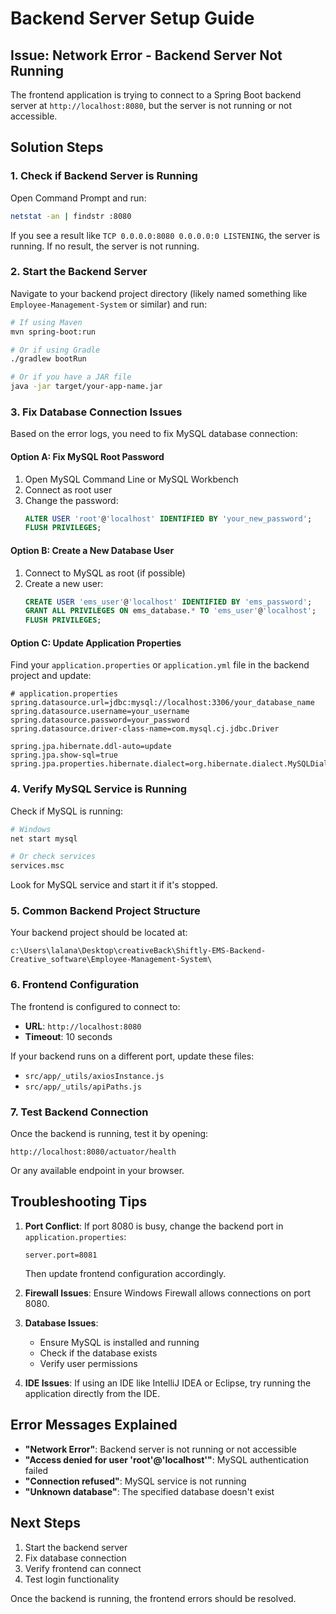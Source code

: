 # Backend Server Setup Guide

## Issue: Network Error - Backend Server Not Running

The frontend application is trying to connect to a Spring Boot backend server at `http://localhost:8080`, but the server is not running or not accessible.

## Solution Steps

### 1. Check if Backend Server is Running

Open Command Prompt and run:
```bash
netstat -an | findstr :8080
```

If you see a result like `TCP 0.0.0.0:8080 0.0.0.0:0 LISTENING`, the server is running.
If no result, the server is not running.

### 2. Start the Backend Server

Navigate to your backend project directory (likely named something like `Employee-Management-System` or similar) and run:

```bash
# If using Maven
mvn spring-boot:run

# Or if using Gradle
./gradlew bootRun

# Or if you have a JAR file
java -jar target/your-app-name.jar
```

### 3. Fix Database Connection Issues

Based on the error logs, you need to fix MySQL database connection:

#### Option A: Fix MySQL Root Password
1. Open MySQL Command Line or MySQL Workbench
2. Connect as root user
3. Change the password:
   ```sql
   ALTER USER 'root'@'localhost' IDENTIFIED BY 'your_new_password';
   FLUSH PRIVILEGES;
   ```

#### Option B: Create a New Database User
1. Connect to MySQL as root (if possible)
2. Create a new user:
   ```sql
   CREATE USER 'ems_user'@'localhost' IDENTIFIED BY 'ems_password';
   GRANT ALL PRIVILEGES ON ems_database.* TO 'ems_user'@'localhost';
   FLUSH PRIVILEGES;
   ```

#### Option C: Update Application Properties
Find your `application.properties` or `application.yml` file in the backend project and update:

```properties
# application.properties
spring.datasource.url=jdbc:mysql://localhost:3306/your_database_name
spring.datasource.username=your_username
spring.datasource.password=your_password
spring.datasource.driver-class-name=com.mysql.cj.jdbc.Driver

spring.jpa.hibernate.ddl-auto=update
spring.jpa.show-sql=true
spring.jpa.properties.hibernate.dialect=org.hibernate.dialect.MySQLDialect
```

### 4. Verify MySQL Service is Running

Check if MySQL is running:
```bash
# Windows
net start mysql

# Or check services
services.msc
```

Look for MySQL service and start it if it's stopped.

### 5. Common Backend Project Structure

Your backend project should be located at:
```
c:\Users\lalana\Desktop\creativeBack\Shiftly-EMS-Backend-Creative_software\Employee-Management-System\
```

### 6. Frontend Configuration

The frontend is configured to connect to:
- **URL**: `http://localhost:8080`
- **Timeout**: 10 seconds

If your backend runs on a different port, update these files:
- `src/app/_utils/axiosInstance.js`
- `src/app/_utils/apiPaths.js`

### 7. Test Backend Connection

Once the backend is running, test it by opening:
```
http://localhost:8080/actuator/health
```

Or any available endpoint in your browser.

## Troubleshooting Tips

1. **Port Conflict**: If port 8080 is busy, change the backend port in `application.properties`:
   ```properties
   server.port=8081
   ```
   Then update frontend configuration accordingly.

2. **Firewall Issues**: Ensure Windows Firewall allows connections on port 8080.

3. **Database Issues**: 
   - Ensure MySQL is installed and running
   - Check if the database exists
   - Verify user permissions

4. **IDE Issues**: If using an IDE like IntelliJ IDEA or Eclipse, try running the application directly from the IDE.

## Error Messages Explained

- **"Network Error"**: Backend server is not running or not accessible
- **"Access denied for user 'root'@'localhost'"**: MySQL authentication failed
- **"Connection refused"**: MySQL service is not running
- **"Unknown database"**: The specified database doesn't exist

## Next Steps

1. Start the backend server
2. Fix database connection
3. Verify frontend can connect
4. Test login functionality

Once the backend is running, the frontend errors should be resolved.
